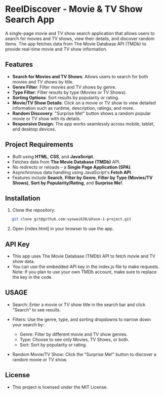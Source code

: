 # ReelDiscover - Movie & TV Show Search App

A single-page movie and TV show search application that allows users to search for movies and TV shows, view their details, and discover random items. The app fetches data from The Movie Database API (TMDb) to provide real-time movie and TV show information.

## Features
- **Search for Movies and TV Shows**: Allows users to search for both movies and TV shows by title.
- **Genre Filter**: Filter movies and TV shows by genre.
- **Type Filter**: Filter results by type (Movies or TV Shows).
- **Sorting Options**: Sort results by popularity or rating.
- **Movie/TV Show Details**: Click on a movie or TV show to view detailed information such as runtime, description, ratings, and more.
- **Random Discovery**: "Surprise Me!" button shows a random popular movie or TV show with its details.
- **Responsive Design**: The app works seamlessly across mobile, tablet, and desktop devices.

## Project Requirements
- Built using **HTML**, **CSS**, and **JavaScript**.
- Fetches data from **The Movie Database (TMDb)** API.
- No redirects or reloads – a **Single Page Application (SPA)**.
- Asynchronous data handling using JavaScript's **Fetch API**.
- Features include **Search**, **Filter by Genre**, **Filter by Type (Movies/TV Shows)**, **Sort by Popularity/Rating**, and **Surprise Me!**.

## Installation

1. Clone the repository:
```bash
   git clone git@github.com:syowai638/phase-1-project.git
```

2. Open [index.html] in your browser to use the app.

## API Key
- This app uses The Movie Database (TMDb) API to fetch movie and TV show data.
- You can use the embedded API key in the index.js file to make requests. Note: If you plan to use your own TMDb account, make sure to replace the key in the code.

## USAGE
- Search: Enter a movie or TV show title in the search bar and click "Search" to see results.
- Filters: Use the genre, type, and sorting dropdowns to narrow down your search by:
     - Genre: Filter by different movie and TV show genres.
     - Type: Choose to see only Movies, TV Shows, or both.
     - Sort: Sort by popularity or rating.
     
- Random Movie/TV Show: Click the "Surprise Me!" button to discover a random movie or TV show.

## License
- This project is licensed under the MIT License.


